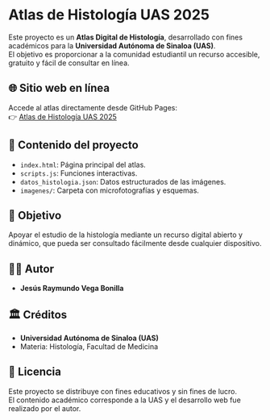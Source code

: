 # Atlas de Histología UAS 2025

Este proyecto es un **Atlas Digital de Histología**, desarrollado con fines académicos para la **Universidad Autónoma de Sinaloa (UAS)**.  
El objetivo es proporcionar a la comunidad estudiantil un recurso accesible, gratuito y fácil de consultar en línea.

## 🌐 Sitio web en línea
Accede al atlas directamente desde GitHub Pages:  
👉 [Atlas de Histología UAS 2025](https://1nz3kt0.github.io/atlas-histologia-uas-2025/)

## 📂 Contenido del proyecto
- `index.html`: Página principal del atlas.  
- `scripts.js`: Funciones interactivas.  
- `datos_histologia.json`: Datos estructurados de las imágenes.  
- `imagenes/`: Carpeta con microfotografías y esquemas.  

## 🎯 Objetivo
Apoyar el estudio de la histología mediante un recurso digital abierto y dinámico, que pueda ser consultado fácilmente desde cualquier dispositivo.

## 👨‍💻 Autor
- **Jesús Raymundo Vega Bonilla**  

## 🏛 Créditos
- **Universidad Autónoma de Sinaloa (UAS)**  
- Materia: Histología, Facultad de Medicina  

## 📜 Licencia
Este proyecto se distribuye con fines educativos y sin fines de lucro.  
El contenido académico corresponde a la UAS y el desarrollo web fue realizado por el autor.
